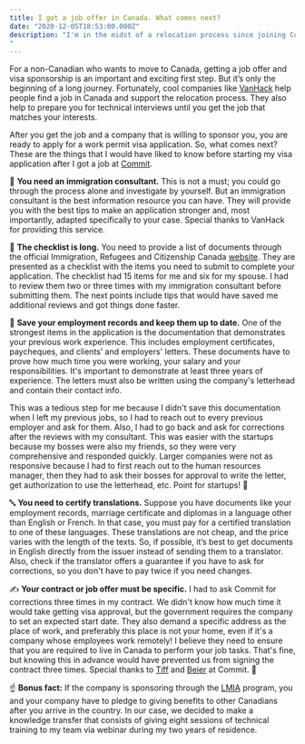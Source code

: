 ```yaml
---
title: I got a job offer in Canada. What comes next?
date: "2020-12-05T18:53:00.000Z"
description: "I'm in the midst of a relocation process since joining Commit as an Engineering Partner while living outside Canada. This is the first in a two-part series on my experiences moving to Canada from Colombia.
"
---
```


For a non-Canadian who wants to move to Canada, getting a job offer and visa sponsorship is an important and exciting first step. But it’s only the beginning of a long journey. Fortunately, cool companies like [VanHack][vanhack] help people find a job in Canada and support the relocation process. They also help to prepare you for technical interviews until you get the job that matches your interests.

After you get the job and a company that is willing to sponsor you, you are ready to apply for a work permit visa application. So, what comes next? These are the things that I would have liked to know before starting my visa application after I got a job at [Commit][commit].

🍁 **You need an immigration consultant.** This is not a must; you could go through the process alone and investigate by yourself. But an immigration consultant is the best information resource you can have. They will provide you with the best tips to make an application stronger and, most importantly, adapted specifically to your case. Special thanks to VanHack for providing this service.

📃 **The checklist is long.** You need to provide a list of documents through the official Immigration, Refugees and Citizenship Canada [website][ircc]. They are presented as a checklist with the items you need to submit to complete your application. The checklist had 15 items for me and six for my spouse. I had to review them two or three times with my immigration consultant before submitting them. The next points include tips that would have saved me additional reviews and got things done faster.

💼 **Save your employment records and keep them up to date.** One of the strongest items in the application is the documentation that demonstrates your previous work experience. This includes employment certificates, paycheques, and clients’ and employers' letters. These documents have to prove how much time you were working, your salary and your responsibilities. It's important to demonstrate at least three years of experience. The letters must also be written using the company's letterhead and contain their contact info.

This was a tedious step for me because I didn't save this documentation when I left my previous jobs, so I had to reach out to every previous employer and ask for them. Also, I had to go back and ask for corrections after the reviews with my consultant. This was easier with the startups because my bosses were also my friends, so they were very comprehensive and responded quickly. Larger companies were not as responsive because I had to first reach out to the human resources manager, then they had to ask their bosses for approval to write the letter, get authorization to use the letterhead, etc. Point for startups! 💯

🔤 **You need to certify translations.** Suppose you have documents like your employment records, marriage certificate and diplomas in a language other than English or French. In that case, you must pay for a certified translation to one of these languages. These translations are not cheap, and the price varies with the length of the texts. So, if possible, it’s best to get documents in English directly from the issuer instead of sending them to a translator. Also, check if the translator offers a guarantee if you have to ask for corrections, so you don't have to pay twice if you need changes.

✍ **Your contract or job offer must be specific.** I had to ask Commit for corrections three times in my contract. We didn't know how much time it would take getting visa approval, but the government requires the company to set an expected start date. They also demand a specific address as the place of work, and preferably this place is not your home, even if it's a company whose employees work remotely! I believe they need to ensure that you are required to live in Canada to perform your job tasks. That's fine, but knowing this in advance would have prevented us from signing the contract three times. Special thanks to [Tiff][tiff] and [Beier][beier] at Commit. 🙈

☝ **Bonus fact:** If the company is sponsoring through the [LMIA][lmia] program, you and your company have to pledge to giving benefits to other Canadians after you arrive in the country. In our case, we decided to make a knowledge transfer that consists of giving eight sessions of technical training to my team via webinar during my two years of residence.

[vanhack]: https://vanhack.com/
[commit]: https://commit.dev
[tiff]: https://www.linkedin.com/in/tiffany-jung-36344b1b/
[beier]: https://www.linkedin.com/in/beiercai/
[lmia]: https://www.cic.gc.ca/english/helpcentre/answer.asp?qnum=163&top=17
[ircc]: https://www.canada.ca/en/immigration-refugees-citizenship.html
